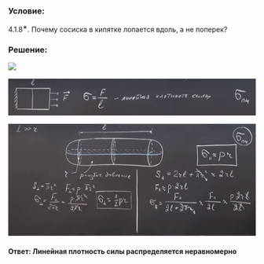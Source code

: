 ###  Условие:

$4.1.8^{∗}.$ Почему сосиска в кипятке лопается вдоль, а не поперек?

###  Решение:

![](https://www.youtube.com/embed/1rSIuTnXqQI)

![|1261x186, 67%](../../img/4.1.8/01.png)

![|1539x700, 67%](../../img/4.1.8/02.png)

####  Ответ: Линейная плотность силы распределяется неравномерно